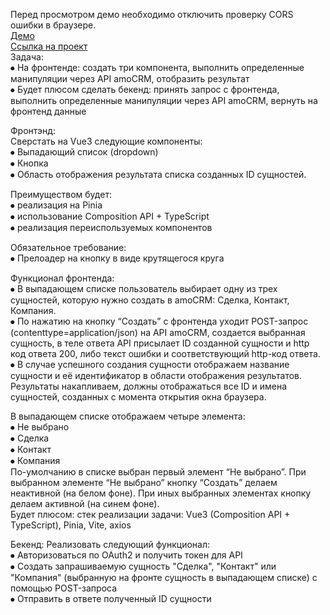Перед просмотром демо необходимо отключить проверку CORS ошибки в браузере.  
[Демо](https://alarma1.github.io/vue-genesis-demo/)  
[Ссылка на проект](https://github.com/Alarma1/vue-genesis)  
Задача:  
⦁	На фронтенде: создать три компонента, выполнить определенные манипуляции через API amoCRM, отобразить результат  
⦁	Будет плюсом сделать бекенд: принять запрос с фронтенда, выполнить определенные манипуляции через API amoCRM, вернуть на фронтенд данные

Фронтэнд:  
Сверстать на Vue3 следующие компоненты:  
⦁	Выпадающий список (dropdown)  
⦁	Кнопка  
⦁	Область отображения результата списка созданных ID сущностей. 

Преимуществом будет:  
⦁	реализация на Pinia  
⦁	использование Composition API + TypeScript  
⦁	реализация переиспользуемых компонентов

Обязательное требование:  
⦁	Прелоадер на кнопку в виде крутящегося круга

Функционал фронтенда:  
⦁	В выпадающем списке пользователь выбирает одну из трех сущностей, которую нужно создать в amoCRM: Сделка, Контакт, Компания.  
⦁	По нажатию на кнопку “Создать” с фронтенда уходит POST-запрос (contenttype=application/json) на API amoCRM, создается выбранная сущность, в теле ответа API присылает ID созданной сущности и http код ответа 200, либо текст ошибки и соответствующий http-код ответа.  
⦁	В случае успешного создания сущности отображаем название сущности и её идентификатор в области отображения результатов. Результаты накапливаем, должны отображаться все ID и имена сущностей, созданных с момента открытия окна браузера.

В выпадающем списке отображаем четыре элемента:  
⦁	Не выбрано  
⦁	Сделка  
⦁	Контакт  
⦁	Компания  
По-умолчанию в списке выбран первый элемент “Не выбрано”. При выбранном элементе “Не выбрано” кнопку “Создать” делаем неактивной (на белом фоне). При иных выбранных элементах кнопку делаем активной (на синем фоне).  
Будет плюсом: стек реализации задачи: Vue3 (Composition API + TypeScript), Pinia, Vite, axios

Бекенд: 
Реализовать следующий функционал:  
⦁	Авторизоваться по OAuth2 и получить токен для API  
⦁	Создать запрашиваемую сущность "Сделка", "Контакт" или "Компания" (выбранную на фронте сущность в выпадающем списке) с помощью POST-запроса  
⦁	Отправить в ответе полученный ID сущности
